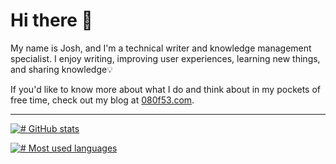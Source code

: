 # Hi there 👋

My name is Josh, and I'm a technical writer and knowledge management specialist. I enjoy writing, improving user experiences, learning new things, and sharing knowledge💡

If you'd like to know more about what I do and think about in my pockets of free time, check out my blog at [080f53.com](https://www.080f53.com/blog/).

-----

[![# GitHub stats](https://github-readme-stats.vercel.app/api?username=josh-wong&include_all_commits=true&show_icons=true)](#GitHub-stats)

[![# Most used languages](https://github-readme-stats.vercel.app/api/top-langs?username=josh-wong&langs_count=10)](#Most-used-languages)
